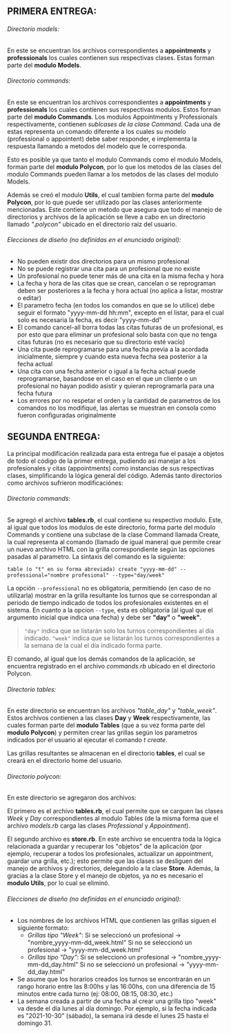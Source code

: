 ## PRIMERA ENTREGA:
###### Directorio models:
En este se encuentran los archivos correspondientes a **appointments** y **professionals** los cuales contienen sus respectivas clases. Estas forman parte del **modulo Models**.

###### Directorio commands:
En este se encuentran los archivos correspondientes a **appointments** y **professionals** los cuales contienen sus respectivas modulos. Estos forman parte del **modulo Commands**.
Los modulos Appointments y Professionals respectivamente, contienen *sublcases de la clase Command*. Cada una de estas representa un comando diferente a los cuales su modelo (professional o appointent) debe saber responder, e implementa la respuesta llamando a metodos del modelo que le corresponda. 

Esto es posible ya que tanto el modulo Commands como el modulo Models, forman parte del **modulo Polycon**, por lo que los metodos de las clases del modulo Commands pueden llamar a los metodos de las clases del modulo Models.


Además se creó el modulo **Utils**, el cual tambien forma parte del **modulo Polycon**, por lo que puede ser utilizado por las clases anteriormente mencionadas. Este contiene un metodo que asegura que todo el manejo de directorios y archivos de la aplicación se lleve a cabo en un directorio llamado *".polycon"* ubicado en el directorio raíz del usuario.


###### Elecciones de diseño (no definidas en el enunciado original):
- No pueden existir dos directorios para un mismo profesional
- No se puede registrar una cita para un profesional que no existe
- Un profesional no puede tener más de una cita en la misma fecha y hora
- La fecha y hora de las citas que se crean, cancelan o se reprograman deben ser posteriores a la fecha y hora actual (no aplica a listar, mostrar o editar)
- El parametro fecha (en todos los comandos en que se lo utilice) debe seguir el formato "yyyy-mm-dd hh:mm", excepto en el listar, para el cual solo es necesaria la fecha, es decir "yyyy-mm-dd"
- El comando cancel-all borra todas las citas futuras de un profesional, es por esto que para eliminar un profesional solo basta con que no tenga citas futuras (no es necesario que su directorio esté vacío)
- Una cita puede reprogramarse para una fecha previa a la acordada inicialmente, siempre y cuando esta nueva fecha sea posterior a la fecha actual
- Una cita con una fecha anterior o igual a la fecha actual puede reprogramarse, basandose en el caso en el que un cliente o un profesional no hayan podido asistir y quieran reprogramarla para una fecha futura
- Los errores por no respetar el orden y la cantidad de parametros de los comandos no los modifiqué, las alertas se muestran en consola como fueron configuradas originalmente


## SEGUNDA ENTREGA:
La principal modificación realizada para esta entrega fue el pasaje a objetos de todo el código de la primer entrega, pudiendo así manejar a los profesionales y citas (appointments) como instancias de sus respectivas clases, simplificando la lógica general del código.
Además tanto directorios como archivos sufrieron modificaciónes:

###### Directorio commands:
Se agregó el archivo **tables.rb**, el cual contiene su respectivo modulo. Este, al igual que todos los modulos de este directorio, forma parte del modulo Commands y contiene una subclase de la clase Command llamada Create, la cual representa al comando (llamado de igual manera) que permite crear un nuevo archivo HTML con la grilla correspondiente según las opciones pasadas al parametro.
La sintaxis del comando es la siguiente:
```
table (o "t" en su forma abreviada) create "yyyy-mm-dd" --professional="nombre profesional" --type="day/week"
```
La opción `--professional` no es obligatoria, permitiendo (en caso de no utilizarla) mostrar en la grilla resultante los turnos que se correspondan al periodo de tiempo indicado de todos los profesionales existentes en el sistema.
En cuanto a la opcion `--type`, esta es obligatoria (al igual que el argumento inicial que indica una fecha) y debe ser **"day"** o **"week"**.
> `"day"` indica que se listarán solo los turnos correspondientes al día indicado.
> `"week"` indica que se listarán los turnos correspondientes a la semana de la cual el día indicado forma parte.

El comando, al igual que los demás comandos de la aplicación, se encuentra registrado en el archivo *commands.rb* ubicado en el directorio Polycon.

###### Directorio tables:
En este directorio se encuentran los archivos *"table_day"* y *"table_week"*. Estos archivos contienen a las clases **Day** y **Week** respectivamente, las cuales forman parte del **modulo Tables** (que a su vez forma parte del **modulo Polycon**) y permiten crear las grillas según los parametros indicados por el usuario al ejecutar el comando *t create*.

Las grillas resultantes se almacenan en el directorio **tables**, el cual se creará en el directorio home del usuario.

###### Directorio polycon:
En este directorio se agregaron dos archivos:

El primero es el archivo **tables.rb**, el cual permite que se carguen las clases *Week* y *Day* correspondientes al modulo Tables (de la misma forma que el archivo *models.rb* carga las clases *Professional* y *Appointment*).

El segundo archivo es **store.rb**. En este archivo se encuentra toda la lógica relacionada a guardar y recuperar los "objetos" de la aplicación (por ejemplo, recuperar a todos los profesionales, actualizar un appointment, guardar una grilla, etc.); esto permite que las clases se desliguen del manejo de archivos y directorios, delegandolo a la clase **Store**.
Además, la gracias a la clase Store y el manejo de objetos, ya no es necesario el **modulo Utils**, por lo cual se eliminó.

###### Elecciones de diseño (no definidas en el enunciado original):
- Los nombres de los archivos HTML que contienen las grillas siguen el siguiente formato: 
  - *Grillas tipo "Week"*:
    Si se seleccionó un profesional → "nombre_yyyy-mm-dd_week.html"
    Si no se seleccionó un profesional → "yyyy-mm-dd_week.html"
  - *Grillas tipo "Day"*:
    Si se seleccionó un profesional → "nombre_yyyy-mm-dd_day.html"
    Si no se seleccionó un profesional → "yyyy-mm-dd_day.html" 
- Se asume que los horarios creados los turnos se encontrarán en un rango horario entre las 8:00hs y las 16:00hs, con una diferencia de 15 minutos entre cada turno (ej: 08:00, 08:15, 08:30, etc.) 
- La semana creada a partir de una fecha al crear una grilla tipo "week" va desde el día lunes al día domingo. Por ejemplo, si la  fecha indicada es "2021-10-30" (sábado), la semana irá desde el lunes 25 hasta el domingo 31.
